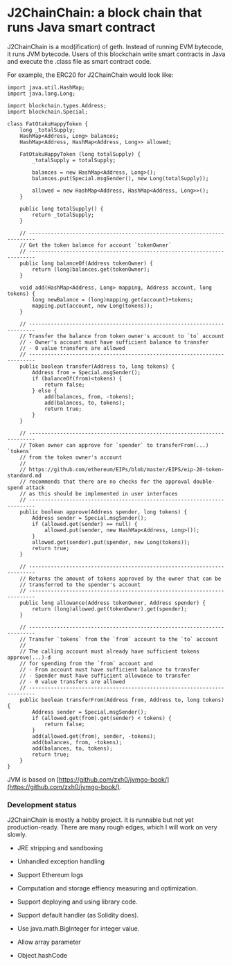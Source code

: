 # J2ChainChain: a block chain that runs Java smart contract

J2ChainChain is a mod(ification) of geth. Instead of running EVM bytecode, it runs JVM bytecode. Users of this blockchain write smart contracts in Java and execute the .class file as smart contract code.

For example, the ERC20 for J2ChainChain would look like:
~~~~
import java.util.HashMap;
import java.lang.Long;

import blockchain.types.Address;
import blockchain.Special;

class FatOtakuHappyToken {
    long _totalSupply;
    HashMap<Address, Long> balances;
    HashMap<Address, HashMap<Address, Long>> allowed;
    
    FatOtakuHappyToken (long totalSupply) {
        _totalSupply = totalSupply;

        balances = new HashMap<Address, Long>();
        balances.put(Special.msgSender(), new Long(totalSupply));

        allowed = new HashMap<Address, HashMap<Address, Long>>();
    }

    public long totalSupply() {
        return _totalSupply;
    }

    // ------------------------------------------------------------------------
    // Get the token balance for account `tokenOwner`
    // ------------------------------------------------------------------------
    public long balanceOf(Address tokenOwner) {
        return (long)balances.get(tokenOwner);
    }

    void add(HashMap<Address, Long> mapping, Address account, long tokens) {
        long newBalance = (long)mapping.get(account)+tokens;
        mapping.put(account, new Long(tokens));
    }

    // ------------------------------------------------------------------------ 
    // Transfer the balance from token owner's account to `to` account
    // - Owner's account must have sufficient balance to transfer
    // - 0 value transfers are allowed
    // ------------------------------------------------------------------------
    public boolean transfer(Address to, long tokens) {
        Address from = Special.msgSender();
        if (balanceOf(from)<tokens) {
            return false;
        } else {
            add(balances, from, -tokens);
            add(balances, to, tokens);
            return true;
        }
    }

    // ------------------------------------------------------------------------
    // Token owner can approve for `spender` to transferFrom(...) `tokens`
    // from the token owner's account
    //
    // https://github.com/ethereum/EIPs/blob/master/EIPS/eip-20-token-standard.md
    // recommends that there are no checks for the approval double-spend attack
    // as this should be implemented in user interfaces 
    // ------------------------------------------------------------------------
    public boolean approve(Address spender, long tokens) {
        Address sender = Special.msgSender();
        if (allowed.get(sender) == null) {
            allowed.put(sender, new HashMap<Address, Long>());
        }
        allowed.get(sender).put(spender, new Long(tokens));
        return true;
    }

    // ------------------------------------------------------------------------
    // Returns the amount of tokens approved by the owner that can be
    // transferred to the spender's account
    // ------------------------------------------------------------------------
    public long allowance(Address tokenOwner, Address spender) {
        return (long)allowed.get(tokenOwner).get(spender);
    }

    // ------------------------------------------------------------------------
    // Transfer `tokens` from the `from` account to the `to` account
    // 
    // The calling account must already have sufficient tokens approve(...)-d
    // for spending from the `from` account and
    // - From account must have sufficient balance to transfer
    // - Spender must have sufficient allowance to transfer
    // - 0 value transfers are allowed
    // ------------------------------------------------------------------------
    public boolean transferFrom(Address from, Address to, long tokens) {
        Address sender = Special.msgSender();
        if (allowed.get(from).get(sender) < tokens) {
            return false;
        }
        add(allowed.get(from), sender, -tokens);
        add(balances, from, -tokens);
        add(balances, to, tokens);
        return true;
    }
}
~~~~

JVM is based on [https://github.com/zxh0/jvmgo-book/](https://github.com/zxh0/jvmgo-book/).

### Development status
J2ChainChain is mostly a hobby project. It is runnable but not yet production-ready. There are many rough edges, which I will work on very slowly.


* JRE stripping and sandboxing

* Unhandled exception handling

* Support Ethereum logs

* Computation and storage effiency measuring and optimization.

* Support deploying and using library code.

* Support default handler (as Solidity does).

* Use java.math.BigInteger for integer value.

* Allow array parameter

* Object.hashCode
